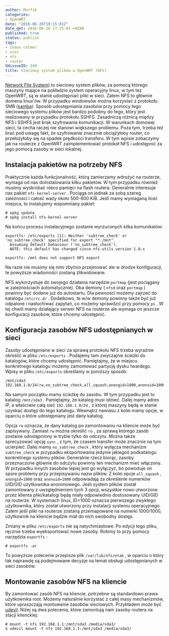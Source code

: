 ```yaml
---
author: Morfik
categories:
- OpenWRT
date: "2016-06-26T19:15:01Z"
date_gmt: 2016-06-26 17:15:01 +0200
published: true
status: publish
tags:
- chaos-calmer
- sieć
- nfs
- router
GHissueID: 349
title: Sieciowy system plików w OpenWRT (NFS)
---
```


[Network File System][1]) to sieciowy system plików, za pomocą którego maszyny mające na pokładzie
system operacyjny linux, w tym tez OpenWRT, są w stanie udostępniać pliki w sieci. Zatem NFS to
głównie domena linux'ów. W przypadku windowsów można korzystać z protokołu SMB ([samba][2]). Sposób
udostępniania zasobów przy pomocy tego sieciowego systemu plików jest bardzo podobny do tego, który
jest realizowany w przypadku protokołu SSHFS. Zasadniczą różnicą między NFS i SSHFS jest brak
szyfrowania komunikacji. W warunkach domowej sieci, ta cecha raczej nie stanowi większego problemu.
Poza tym, trzeba też brać pod uwagę fakt, że szyfrowanie znacznie obciążyłoby router, co
przełożyłoby się na spadek prędkości transferu. W tym wpisie zobaczymy jak na routerze z OpenWRT
zaimplementować protokół NFS i udostępnić za jego pomocą zasoby w sieci lokalnej.

<!--more-->
## Instalacja pakietów na potrzeby NFS

Praktycznie każda funkcjonalność, którą zamierzamy wdrożyć na routerze, wymaga od nas doinstalowania
kilku pakietów. W tym przypadku również musimy wyskrobać nieco pamięci na flash routera. Generalnie
interesuje nas pakiet `nfs-kernel-server` . Pociąga on jednak za sobą szereg zależności i całość
waży około 500-600 KiB. Jeśli mamy wymaganą ilość miejsca, to instalujemy wspomniany pakiet:

    # opkg update
    # opkg install nfs-kernel-server

Na końcu procesu instalacyjnego zostanie wyrzuconych kilka
    komunikatów:

    exportfs: /etc/exports [1]: Neither 'subtree_check' or 'no_subtree_check' specified for export "*:/mnt".
      Assuming default behaviour ('no_subtree_check').
      NOTE: this default has changed since nfs-utils version 1.0.x

    exportfs: /mnt does not support NFS export

Na razie nie musimy się nimi zbytnio przejmować ale w drodze konfiguracji, te powyższe wiadomości
zostaną zlikwidowane.

NFS wykorzystuje do swojego działania narzędzie `portmap` (jest pociągany w zależnościach
automatycznie). Oba demony ( `nfsd` oraz `portmap` ) powinny być dodane już do autostartu. Dla
pewności możemy zajrzeć do katalogu `/etc/rc.d/` . Dodatkowo, te w/w demony powinny także być już
odpalone i nasłuchiwać zapytań, co możemy sprawdzić przy pomocy `ps` . W tej chwili mamy działający
serwer NFS na routerze ale wymaga on jeszcze konfiguracji zasobów, które chcemy udostępnić.

## Konfiguracja zasobów NFS udostępnianych w sieci

Zasoby udostępniane w sieci za sprawą protokołu NFS trzeba wyraźnie określić w pliku
`/etc/exports` . Podajemy tam zwyczajnie ścieżki do katalogów, które chcemy udostępnić. Pamiętajmy,
że w miejscu konkretnego katalogu możemy zamontować partycję dysku twardego. Wpisy w pliku
`/etc/exports` określamy w poniższy sposób:

    /mnt/sda3   192.168.1.0/24(rw,no_subtree_check,all_squash,anongid=1000,anonuid=1000)

Na samym początku mamy ścieżkę do zasobu. W tym przypadku jest to katalog `/mnt/sda3` . Pamiętajmy,
że katalog musi istnieć. Dalej mamy adres IP, a właściwie całą sieć `192.168.1.0/24` , z której
maszyny będą w stanie uzyskać dostęp do tego katalogu. Wewnątrz nawiasu z kolei mamy opcje, w
oparciu o które udostępniany jest dany katalog.

Opcja `rw` oznacza, że dany katalog po zamontowaniu na kliencie może być zapisywany. Zamiast `rw`
można określić `ro` , za sprawą którego zasób zostanie udostępniony w trybie tylko do odczytu.
Można także sprecyzować opcję `sync` , z tym, że czasem transfer może znacznie na tym ucierpieć.
Dalej mamy `no_subtree_check` , który wyłącza mechanizm `subtree_check` w przypadku eksportowania
jedynie jakiegoś podkatalogu konkretnego systemu plików. Generalnie rzecz biorąc, zasoby
przeznaczone głównie do odczytu powinny ten mechanizm mieć włączony. W przypadku innych zasobów
lepiej jest go wyłączyć, bo powoduje on spore problemy przy przepisywaniu nazw plików. Z kolei opcje
`all_squash` , `anongid=1000` oraz `anonuid=1000` odpowiadają za określenie numerków UID/GID
użytkownika anonimowego. Jeśli system plików został zamontowany z uwzględnieniem tych 3 opcji,
wszystkie nowo utworzone przez klienta pliki/katalogi będą miały odpowiednio dostosowany UID/GID na
routerze. W systemach linux, ID=1000 oznacza pierwszego zwykłego użytkownika, który został utworzony
przy instalacji systemu operacyjnego. Zatem jeśli pliki na routerze zostaną przemapowane na numerki
1000/1000, użytkownik na kliencie będzie miał do nich swobodny dostęp.

Zmiany w pliku `/etc/exports` nie są natychmiastowe. Po edycji tego pliku, ręcznie trzeba
wyeksportować nowe zasoby. Robimy to przy pomocy narzędzia `exportfs` :

    # exportfs -ar

To powyższe polecenie przepisze plik `/var/lib/nfs/etab` , w oparciu o który tak naprawdę są
podejmowane decyzje na temat obsługi udostępnianych w sieci zasobów.

## Montowanie zasobów NFS na kliencie

By zamontować zasób NFS na kliencie, potrzebne są standardowo prawa użytkownika root. Możemy
naturalnie korzystać z całej masy mechanizmów, które upraszczają montowanie zasobów sieciowych.
Przykładem może być [udevil][3]. Niżej są dwa polecenia, które zamontują nam zasoby routera na
stacji klienckiej:

    # mount -t nfs 192.168.1.1:/mnt/sda3 /media/sda3/
    $ udevil mount -t nfs 192.168.1.1:/mnt/sda3 /media/sda3/


[1]: https://pl.wikipedia.org/wiki/Network_File_System_(protok%C3%B3%C5%82)
[2]: https://pl.wikipedia.org/wiki/Samba_(program)
[3]: https://ignorantguru.github.io/udevil/
